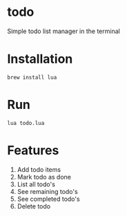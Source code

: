 # todo
Simple todo list manager in the terminal

# Installation
`brew install lua`

# Run
`lua todo.lua`

# Features
1. Add todo items
2. Mark todo as done
3. List all todo's
4. See remaining todo's
5. See completed todo's
6. Delete todo
